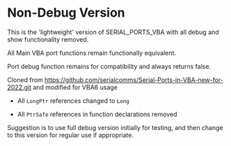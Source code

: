 # Non-Debug Version
This is the 'lightweight' version of SERIAL_PORTS_VBA with all debug and show functionality removed.

All Main VBA port functions remain functionally equivalent. 

Port debug function remains for compatibility and always returns false.

Cloned from https://github.com/serialcomms/Serial-Ports-in-VBA-new-for-2022.git and modified for VBA6 usage

* All `LongPtr` references changed to `Long`

* All `PtrSafe` references in function declarations removed


Suggestion is to use full debug version initially for testing, and then change to this version for regular use if appropriate. 
